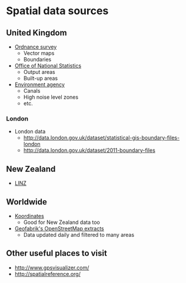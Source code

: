 # Spatial data sources

## United Kingdom

  - [Ordnance survey](https://www.ordnancesurvey.co.uk/opendatadownload/products.html)
    - Vector maps
    - Boundaries
  - [Office of National Statistics](http://www.ons.gov.uk/ons/guide-method/geography/products/census/spatial/2011/index.html)
    - Output areas
    - Built-up areas
  - [Environment agency](http://www.geostore.com/environment-agency/WebStore?xml=environment-agency/xml/ogcDataDownload.xml)
    - Canals
    - High noise level zones
    - etc.
  
### London 

  - London data
    - <http://data.london.gov.uk/dataset/statistical-gis-boundary-files-london>
    - <http://data.london.gov.uk/dataset/2011-boundary-files>

## New Zealand

  - [LINZ](https://data.linz.govt.nz/data/)

## Worldwide
  
  - [Koordinates](https://koordinates.com/)
    - Good for New Zealand data too
  - [Geofabrik's OpenStreetMap extracts](http://download.geofabrik.de/)
    - Data updated daily and filtered to many areas
 
## Other useful places to visit
 
  - <http://www.gpsvisualizer.com/>
  - <http://spatialreference.org/>

